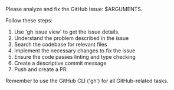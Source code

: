Please analyze and fix the GitHub issue: $ARGUMENTS.

Follow these steps:
1. Use 'gh issue view' to get the issue details.
2. Understand the problem described in the issue
3. Search the codebase for relevant files
4. Implement the necessary changes to fix the issue
5. Ensure the code passes linting and type checking
6. Create a descriptive commit message
7. Push and create a PR.

Remember to use the GitHub CLI ('gh') for all GitHub-related tasks.
